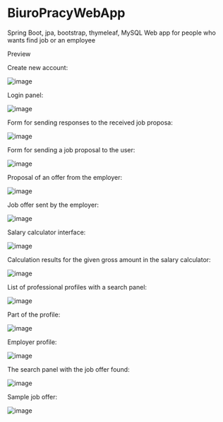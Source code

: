 # BiuroPracyWebApp
Spring Boot, jpa, bootstrap, thymeleaf, MySQL
Web app for people who wants find job or an employee

Preview

Create new account:

![image](https://user-images.githubusercontent.com/38383227/126368770-26aa1d98-592c-4528-ae35-93f59f647b70.png)

Login panel:

![image](https://user-images.githubusercontent.com/38383227/126368816-9ff28af0-a1ba-497c-ae18-acd9edc88265.png)

Form for sending responses to the received job proposa:

![image](https://user-images.githubusercontent.com/38383227/126368968-fdb908a4-06fd-48b0-9022-850f83d279e2.png)

Form for sending a job proposal to the user:

![image](https://user-images.githubusercontent.com/38383227/126369034-cb28cb66-4dcd-4b63-aebe-2abb72075aa2.png)

Proposal of an offer from the employer:

![image](https://user-images.githubusercontent.com/38383227/126369102-abb09dc9-4c74-434b-b349-275b5fc28a51.png)

Job offer sent by the employer:

![image](https://user-images.githubusercontent.com/38383227/126369187-29d09391-80f9-4111-aa85-483a700643d5.png)

Salary calculator interface:

![image](https://user-images.githubusercontent.com/38383227/126369247-ba9f9143-d167-4cea-9d63-1a8909282419.png)

Calculation results for the given gross amount in the salary calculator:

![image](https://user-images.githubusercontent.com/38383227/126369317-5e682b16-4022-498e-8add-dea71e821905.png)

List of professional profiles with a search panel:

![image](https://user-images.githubusercontent.com/38383227/126369375-b20dfff7-3e1e-439e-8f61-3fae5100cd9d.png)

Part of the profile:

![image](https://user-images.githubusercontent.com/38383227/126369427-6a013fc2-f076-4a4e-9d0e-47e4b3808ecc.png)

Employer profile:

![image](https://user-images.githubusercontent.com/38383227/126369516-3ede2753-0fe2-4f7a-b61d-5e14b7456974.png)

The search panel with the job offer found:

![image](https://user-images.githubusercontent.com/38383227/126369625-bee4e96a-94b6-4430-bf1c-89180b976d17.png)

Sample job offer:

![image](https://user-images.githubusercontent.com/38383227/126369680-30c3f9f8-dea2-4848-9428-e4042133da32.png)
